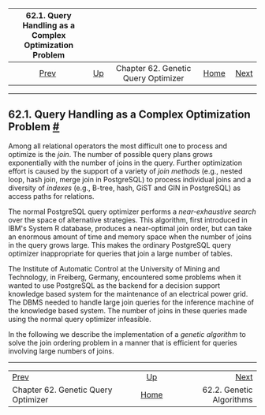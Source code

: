 

|  62.1. Query Handling as a Complex Optimization Problem  |                                                       |                                     |                                                       |                                                      |
| :------------------------------------------------------: | :---------------------------------------------------- | :---------------------------------: | ----------------------------------------------------: | ---------------------------------------------------: |
| [Prev](geqo.html "Chapter 62. Genetic Query Optimizer")  | [Up](geqo.html "Chapter 62. Genetic Query Optimizer") | Chapter 62. Genetic Query Optimizer | [Home](index.html "PostgreSQL 17devel Documentation") |  [Next](geqo-intro2.html "62.2. Genetic Algorithms") |

***

## 62.1. Query Handling as a Complex Optimization Problem [#](#GEQO-INTRO)

Among all relational operators the most difficult one to process and optimize is the *join*. The number of possible query plans grows exponentially with the number of joins in the query. Further optimization effort is caused by the support of a variety of *join methods* (e.g., nested loop, hash join, merge join in PostgreSQL) to process individual joins and a diversity of *indexes* (e.g., B-tree, hash, GiST and GIN in PostgreSQL) as access paths for relations.

The normal PostgreSQL query optimizer performs a *near-exhaustive search* over the space of alternative strategies. This algorithm, first introduced in IBM's System R database, produces a near-optimal join order, but can take an enormous amount of time and memory space when the number of joins in the query grows large. This makes the ordinary PostgreSQL query optimizer inappropriate for queries that join a large number of tables.

The Institute of Automatic Control at the University of Mining and Technology, in Freiberg, Germany, encountered some problems when it wanted to use PostgreSQL as the backend for a decision support knowledge based system for the maintenance of an electrical power grid. The DBMS needed to handle large join queries for the inference machine of the knowledge based system. The number of joins in these queries made using the normal query optimizer infeasible.

In the following we describe the implementation of a *genetic algorithm* to solve the join ordering problem in a manner that is efficient for queries involving large numbers of joins.

***

|                                                          |                                                       |                                                      |
| :------------------------------------------------------- | :---------------------------------------------------: | ---------------------------------------------------: |
| [Prev](geqo.html "Chapter 62. Genetic Query Optimizer")  | [Up](geqo.html "Chapter 62. Genetic Query Optimizer") |  [Next](geqo-intro2.html "62.2. Genetic Algorithms") |
| Chapter 62. Genetic Query Optimizer                      | [Home](index.html "PostgreSQL 17devel Documentation") |                             62.2. Genetic Algorithms |
